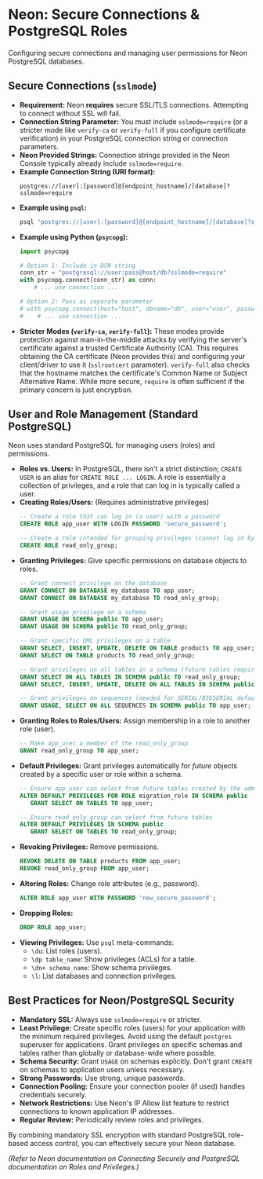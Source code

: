 # Neon: Secure Connections & PostgreSQL Roles

Configuring secure connections and managing user permissions for Neon PostgreSQL databases.

## Secure Connections (`sslmode`)

*   **Requirement:** Neon **requires** secure SSL/TLS connections. Attempting to connect without SSL will fail.
*   **Connection String Parameter:** You must include `sslmode=require` (or a stricter mode like `verify-ca` or `verify-full` if you configure certificate verification) in your PostgreSQL connection string or connection parameters.
*   **Neon Provided Strings:** Connection strings provided in the Neon Console typically already include `sslmode=require`.
*   **Example Connection String (URI format):**
    ```
    postgres://[user]:[password]@[endpoint_hostname]/[database]?sslmode=require
    ```
*   **Example using `psql`:**
    ```bash
    psql "postgres://[user]:[password]@[endpoint_hostname]/[database]?sslmode=require"
    ```
*   **Example using Python (`psycopg`):**
    ```python
    import psycopg

    # Option 1: Include in DSN string
    conn_str = "postgresql://user:pass@host/db?sslmode=require"
    with psycopg.connect(conn_str) as conn:
        # ... use connection ...

    # Option 2: Pass as separate parameter
    # with psycopg.connect(host="host", dbname="db", user="user", password="pass", sslmode="require") as conn:
    #    # ... use connection ...
    ```
*   **Stricter Modes (`verify-ca`, `verify-full`):** These modes provide protection against man-in-the-middle attacks by verifying the server's certificate against a trusted Certificate Authority (CA). This requires obtaining the CA certificate (Neon provides this) and configuring your client/driver to use it (`sslrootcert` parameter). `verify-full` also checks that the hostname matches the certificate's Common Name or Subject Alternative Name. While more secure, `require` is often sufficient if the primary concern is just encryption.

## User and Role Management (Standard PostgreSQL)

Neon uses standard PostgreSQL for managing users (roles) and permissions.

*   **Roles vs. Users:** In PostgreSQL, there isn't a strict distinction; `CREATE USER` is an alias for `CREATE ROLE ... LOGIN`. A role is essentially a collection of privileges, and a role that can log in is typically called a user.
*   **Creating Roles/Users:** (Requires administrative privileges)
    ```sql
    -- Create a role that can log in (a user) with a password
    CREATE ROLE app_user WITH LOGIN PASSWORD 'secure_password';

    -- Create a role intended for grouping privileges (cannot log in by default)
    CREATE ROLE read_only_group;
    ```
*   **Granting Privileges:** Give specific permissions on database objects to roles.
    ```sql
    -- Grant connect privilege on the database
    GRANT CONNECT ON DATABASE my_database TO app_user;
    GRANT CONNECT ON DATABASE my_database TO read_only_group;

    -- Grant usage privilege on a schema
    GRANT USAGE ON SCHEMA public TO app_user;
    GRANT USAGE ON SCHEMA public TO read_only_group;

    -- Grant specific DML privileges on a table
    GRANT SELECT, INSERT, UPDATE, DELETE ON TABLE products TO app_user;
    GRANT SELECT ON TABLE products TO read_only_group;

    -- Grant privileges on all tables in a schema (future tables require ALTER DEFAULT PRIVILEGES)
    GRANT SELECT ON ALL TABLES IN SCHEMA public TO read_only_group;
    GRANT SELECT, INSERT, UPDATE, DELETE ON ALL TABLES IN SCHEMA public TO app_user;

    -- Grant privileges on sequences (needed for SERIAL/BIGSERIAL defaults)
    GRANT USAGE, SELECT ON ALL SEQUENCES IN SCHEMA public TO app_user;
    ```
*   **Granting Roles to Roles/Users:** Assign membership in a role to another role (user).
    ```sql
    -- Make app_user a member of the read_only_group
    GRANT read_only_group TO app_user;
    ```
*   **Default Privileges:** Grant privileges automatically for *future* objects created by a specific user or role within a schema.
    ```sql
    -- Ensure app_user can select from future tables created by the admin/migration role
    ALTER DEFAULT PRIVILEGES FOR ROLE migration_role IN SCHEMA public
       GRANT SELECT ON TABLES TO app_user;

    -- Ensure read_only_group can select from future tables
    ALTER DEFAULT PRIVILEGES IN SCHEMA public
       GRANT SELECT ON TABLES TO read_only_group;
    ```
*   **Revoking Privileges:** Remove permissions.
    ```sql
    REVOKE DELETE ON TABLE products FROM app_user;
    REVOKE read_only_group FROM app_user;
    ```
*   **Altering Roles:** Change role attributes (e.g., password).
    ```sql
    ALTER ROLE app_user WITH PASSWORD 'new_secure_password';
    ```
*   **Dropping Roles:**
    ```sql
    DROP ROLE app_user;
    ```
*   **Viewing Privileges:** Use `psql` meta-commands:
    *   `\du`: List roles (users).
    *   `\dp table_name`: Show privileges (ACLs) for a table.
    *   `\dn+ schema_name`: Show schema privileges.
    *   `\l`: List databases and connection privileges.

## Best Practices for Neon/PostgreSQL Security

*   **Mandatory SSL:** Always use `sslmode=require` or stricter.
*   **Least Privilege:** Create specific roles (users) for your application with the minimum required privileges. Avoid using the default `postgres` superuser for applications. Grant privileges on specific schemas and tables rather than globally or database-wide where possible.
*   **Schema Security:** Grant `USAGE` on schemas explicitly. Don't grant `CREATE` on schemas to application users unless necessary.
*   **Strong Passwords:** Use strong, unique passwords.
*   **Connection Pooling:** Ensure your connection pooler (if used) handles credentials securely.
*   **Network Restrictions:** Use Neon's IP Allow list feature to restrict connections to known application IP addresses.
*   **Regular Review:** Periodically review roles and privileges.

By combining mandatory SSL encryption with standard PostgreSQL role-based access control, you can effectively secure your Neon database.

*(Refer to Neon documentation on Connecting Securely and PostgreSQL documentation on Roles and Privileges.)*